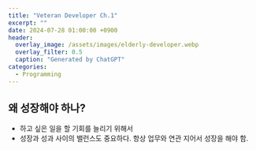 ```yaml
---
title: "Veteran Developer Ch.1"
excerpt: ""
date: 2024-07-28 01:00:00 +0900
header:
  overlay_image: /assets/images/elderly-developer.webp
  overlay_filter: 0.5
  caption: "Generated by ChatGPT"
categories:
  - Programming
---
```


## 왜 성장해야 하나?

- 하고 싶은 일을 할 기회를 늘리기 위해서
- 성장과 성과 사이의 밸런스도 중요하다. 항상 업무와 연관 지어서 성장을 해야 함.

